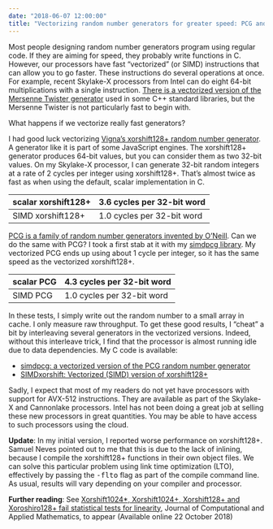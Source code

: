 ```yaml
---
date: "2018-06-07 12:00:00"
title: "Vectorizing random number generators for greater speed: PCG and xorshift128+ (AVX-512 edition)"
---
```




Most people designing random number generators program using regular code. If they are aiming for speed, they probably write functions in C. However, our processors have fast &ldquo;vectorized&rdquo; (or SIMD) instructions that can allow you to go faster. These instructions do several operations at once. For example, recent Skylake-X processors from Intel can do eight 64-bit multiplications with a single instruction.
[There is a vectorized version of the Mersenne Twister generator](https://link.springer.com/chapter/10.1007/978-3-540-74496-2_36) used in some C++ standard libraries, but the Mersenne Twister is not particularly fast to begin with.

What happens if we vectorize really fast generators?

I had good luck vectorizing [Vigna&rsquo;s xorshift128+ random number generator](https://github.com/lemire/SIMDxorshift). A generator like it is part of some JavaScript engines. The xorshift128+ generator produces 64-bit values, but you can consider them as two 32-bit values. On my Skylake-X processor, I can generate 32-bit random integers at a rate of 2 cycles per integer using xorshift128+. That&rsquo;s almost twice as fast as when using the default, scalar implementation in C.

scalar xorshift128+      |3.6 cycles per 32-bit word |
-------------------------|-------------------------|
SIMD xorshift128+        |1.0 cycles per 32-bit word |


[PCG is a family of random number generators invented by O&rsquo;Neill](http://www.pcg-random.org). Can we do the same with PCG? I took a first stab at it with my [simdpcg library](https://github.com/lemire/simdpcg). My vectorized PCG ends up using about 1 cycle per integer, so it has the same speed as the vectorized xorshift128+.

scalar PCG               |4.3 cycles per 32-bit word |
-------------------------|-------------------------|
SIMD PCG                 |1.0 cycles per 32-bit word |


In these tests, I simply write out the random number to a small array in cache. I only measure raw throughput. To get these good results, I &ldquo;cheat&rdquo; a bit by interleaving several generators in the vectorized versions. Indeed, without this interleave trick, I find that the processor is almost running idle due to data dependencies.
My C code is available:

- [simdpcg: a vectorized version of the PCG random number generator](https://github.com/lemire/simdpcg)
- [SIMDxorshift: Vectorized (SIMD) version of xorshift128+](https://github.com/lemire/SIMDxorshift)


Sadly, I expect that most of my readers do not yet have processors with support for AVX-512 instructions. They are available as part of the Skylake-X and Cannonlake processors. Intel has not been doing a great job at selling these new processors in great quantities. You may be able to have access to such processors using the cloud.

__Update__: In my initial version, I reported worse performance on xorshift128+. Samuel Neves pointed out to me that this is due to the lack of inlining, because I compile the xorshift128+ functions in their own object files. We can solve this particular problem using link time optimization (LTO), effectively by passing the <tt>-flto</tt> flag as part of the compile command line. As usual, results will vary depending on your compiler and processor.

__Further reading__: See [Xorshift1024*, Xorshift1024+, Xorshift128+ and Xoroshiro128+ fail statistical tests for linearity](https://www.sciencedirect.com/science/article/pii/S0377042718306265?dgcid=author), Journal of Computational and Applied Mathematics, to appear (Available online 22 October 2018)

